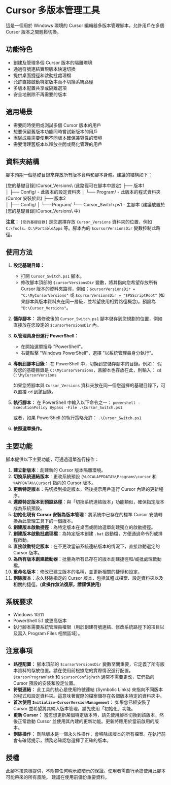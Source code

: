 # Cursor 多版本管理工具

這是一個用於 Windows 環境的 Cursor 編輯器多版本管理腳本，允許用戶在多個 Cursor 版本之間輕鬆切換。

## 功能特色

- 創建及管理多個 Cursor 版本的隔離環境
- 通過符號連結實現版本快速切換
- 提供桌面捷徑和啟動批處理檔
- 允許直接啟動特定版本而不切換系統路徑
- 多版本配置共享或隔離選項
- 安全地刪除不再需要的版本

## 適用場景

- 需要同時使用或測試多個 Cursor 版本的用戶
- 想要保留舊版本功能同時嘗試新版本的用戶
- 團隊成員需要使用不同版本確保兼容性的環境
- 需要清理舊版本以釋放空間或簡化管理的用戶

## 資料夾結構

腳本預期一個基礎目錄來存放所有版本資料和腳本身體。建議的結構如下：

  [您的基礎目錄]\Cursor_Versions\  (此路徑可在腳本中設定)
  ├── 版本1\
  │   ├── Config/  - 此版本的設定資料夾
  │   └── Program/ - 此版本的程式資料夾 (Cursor 安裝於此)
  ├── 版本2\
  │   ├── Config/
  │   └── Program/
  └── Cursor_Switch.ps1 - 主腳本 (建議放置於 [您的基礎目錄]\Cursor_Versions\ 中)

**注意：** `[您的基礎目錄]` 是您選擇存放 `Cursor_Versions` 資料夾的位置，例如 `C:\Tools`、`D:\PortableApps` 等。腳本內的 `$cursorVersionsDir` 變數控制此路徑。

## 使用方法

1.  **設定基礎目錄：**
    * 打開 `Cursor_Switch.ps1` 腳本。
    * 修改腳本頂部的 `$cursorVersionsDir` 變數，將其指向您希望存放所有 Cursor 版本的資料夾路徑，例如：`$cursorVersionsDir = "C:\MyCursorVersions"` 或 `$cursorVersionsDir = "$PSScriptRoot"` (如果腳本與版本資料夾在同一層級，並希望使用相對路徑概念)。預設為 `"D:\Cursor_Versions"`。
2.  **儲存腳本：** 將修改後的 `Cursor_Switch.ps1` 腳本儲存到您規劃的位置，例如直接放在您設定的 `$cursorVersionsDir` 內。
3.  **以管理員身份運行 PowerShell：**
    * 在開始選單搜尋 "PowerShell"。
    * 右鍵點擊 "Windows PowerShell"，選擇 "以系統管理員身分執行"。
4.  **導航到腳本目錄：**
    在 PowerShell 中，切換到您儲存腳本的目錄。例如：
    假設您的基礎目錄是 `C:\MyCursorVersions`，且腳本也存放在此，則輸入：
    `cd C:\MyCursorVersions`

    如果您將腳本與 `Cursor_Versions` 資料夾放在同一個您選擇的基礎目錄下，可以直接 `cd` 到該目錄。
5.  **執行腳本：**
    在 PowerShell 中輸入以下命令之一：
    `powershell -ExecutionPolicy Bypass -File .\Cursor_Switch.ps1`

    或者，如果 PowerShell 的執行策略允許：
    `.\Cursor_Switch.ps1`
6.  **依照選單操作。**

## 主要功能

腳本提供以下主要功能，可通過選單進行操作：

1.  **建立新版本**：創建新的 Cursor 版本隔離環境。
2.  **切換系統連結版本**：更改系統預設 (`%LOCALAPPDATA%\Programs\cursor` 和 `%APPDATA%\Cursor`) 指向的 Cursor 版本。
3.  **更新特定版本**：先切換到指定版本，然後提示用戶運行 Cursor 內建的更新程序。
4.  **還原特定版本到預設路徑**：與「切換系統連結版本」功能類似，確保指定版本成為系統預設。
5.  **初始化現有 Cursor 安裝為版本管理**：將系統中已存在的標準 Cursor 安裝轉換為此管理工具下的一個版本。
6.  **創建版本啟動捷徑**：為特定版本在桌面或開始選單創建獨立的啟動捷徑。
7.  **創建版本啟動批處理檔**：為特定版本創建 `.bat` 啟動檔，方便通過命令列或排程啟動。
8.  **直接啟動特定版本**：在不更改當前系統連結版本的情況下，直接啟動選定的 Cursor 版本。
9.  **為所有版本創建啟動器**：批量為所有已存在的版本創建捷徑和/或批處理啟動檔。
10. **重命名版本**：修改已建立版本的名稱，並更新相關的捷徑和設定。
11. **刪除版本**：永久移除指定的 Cursor 版本，包括其程式檔案、設定資料夾以及相關的捷徑。**(此操作無法復原，請謹慎使用)**

## 系統要求

- Windows 10/11
- PowerShell 5.1 或更高版本
- 執行腳本需要系統管理員權限（用於創建符號連結、修改系統路徑下的項目以及寫入 Program Files 相關區域）。

## 注意事項

* **路徑配置：** 腳本頂部的 `$cursorVersionsDir` 變數至關重要，它定義了所有版本資料的存放位置。請在使用前根據您的實際情況進行配置。`$cursorProgramPath` 和 `$cursorConfigPath` 通常不需要更改，它們指向 Cursor 預設的安裝和設定位置。
* **符號連結：** 此工具的核心是使用符號連結 (Symbolic Links) 來指向不同版本的程式和設定資料夾。這意味著實際的檔案儲存在各個版本特定的資料夾中。
* **首次使用 `Initialize-CursorVersionManagement`：** 如果您已經安裝了 Cursor 並希望將其納入版本管理，請先使用「初始化」功能。
* **更新 Cursor：** 當您想更新某個特定版本時，請先使用腳本切換到該版本，然後正常啟動 Cursor 並使用其內建的更新功能。更新將應用於當前啟用的版本。
* **刪除操作：** 刪除版本是一個永久性操作，會移除該版本的所有檔案。在執行前會有確認提示，請務必確認您選擇了正確的版本。

## 授權

此腳本按原樣提供，不附帶任何明示或暗示的保證。使用者需自行承擔使用此腳本可能帶來的所有風險。
建議在使用前備份重要資料。
